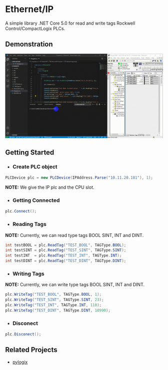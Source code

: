 ﻿# Ethernet/IP
A simple library .NET Core 5.0 for read and write tags Rockwell Control/CompactLogix PLCs.  
## Demonstration
![](demo.gif)

## Getting Started
- ### Create PLC object
```cs
PLCDevice plc = new PLCDevice(IPAddress.Parse("10.11.20.181"), 1);
```
**NOTE:**  We give the IP plc and the CPU slot.
- ### Getting Connected
```cs
plc.Connect();
```
- ### Reading Tags
**NOTE:**  Currently, we can read type tags BOOL SINT, INT and DINT.
```cs
int testBOOL = plc.ReadTag("TEST_BOOL", TAGType.BOOL);
int testSINT = plc.ReadTag("TEST_SINT", TAGType.SINT);
int testINT  = plc.ReadTag("TEST_INT", TAGType.INT);
int testDINT = plc.ReadTag("TEST_DINT", TAGType.DINT);
```
- ### Writing Tags
**NOTE:**  Currently, we can write type tags BOOL SINT, INT and DINT.
```cs
plc.WriteTag("TEST_BOOL", TAGType.BOOL, 1);
plc.WriteTag("TEST_SINT", TAGType.SINT, 23);
plc.WriteTag("TEST_INT", TAGType.INT, 110);
plc.WriteTag("TEST_DINT", TAGType.DINT, 10990);
```
- ### Disconect 
```cs
plc.Disconect();
```

## Related Projects

* [pylogix](https://github.com/dmroeder/pylogix)